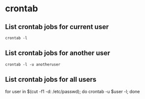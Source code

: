 # crontab

## List crontab jobs for current user
```crontab -l```

## List crontab jobs for another user
```crontab -l -u anotheruser```

## List crontab jobs for all users
for user in $(cut -f1 -d: /etc/passwd); do crontab -u $user -l; done
